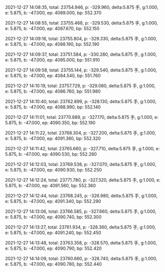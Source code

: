 2021-12-27 14:08:35, total: 23754.946, p: -329.960, delta:5.875 手, g:1.000, e: 5.875, b: -47.000, ep: 4089.000, bp: 552.370

2021-12-27 14:08:55, total: 23755.468, p: -329.530, delta:5.875 手, g:1.000, e: 5.875, b: -47.000, ep: 4087.670, bp: 552.150

2021-12-27 14:09:16, total: 23755.804, p: -329.330, delta:5.875 手, g:1.000, e: 5.875, b: -47.000, ep: 4088.190, bp: 552.190

2021-12-27 14:09:37, total: 23751.584, p: -330.280, delta:5.875 手, g:1.000, e: 5.875, b: -47.000, ep: 4085.000, bp: 551.910

2021-12-27 14:09:58, total: 23755.144, p: -329.540, delta:5.875 手, g:1.000, e: 5.875, b: -47.000, ep: 4084.540, bp: 551.760

2021-12-27 14:10:19, total: 23757.729, p: -329.080, delta:5.875 手, g:1.000, e: 5.875, b: -47.000, ep: 4086.760, bp: 551.980

2021-12-27 14:10:40, total: 23762.899, p: -328.130, delta:5.875 手, g:1.000, e: 5.875, b: -47.000, ep: 4088.990, bp: 552.140

2021-12-27 14:11:01, total: 23770.889, p: -327.170, delta:5.875 手, g:1.000, e: 5.875, b: -47.000, ep: 4090.350, bp: 552.190

2021-12-27 14:11:22, total: 23768.304, p: -327.200, delta:5.875 手, g:1.000, e: 5.875, b: -47.000, ep: 4091.360, bp: 552.320

2021-12-27 14:11:42, total: 23765.660, p: -327.710, delta:5.875 手, g:1.000, e: 5.875, b: -47.000, ep: 4090.530, bp: 552.280

2021-12-27 14:12:03, total: 23769.538, p: -327.070, delta:5.875 手, g:1.000, e: 5.875, b: -47.000, ep: 4090.930, bp: 552.250

2021-12-27 14:12:24, total: 23771.780, p: -327.320, delta:5.875 手, g:1.000, e: 5.875, b: -47.000, ep: 4091.560, bp: 552.360

2021-12-27 14:12:44, total: 23768.245, p: -326.980, delta:5.875 手, g:1.000, e: 5.875, b: -47.000, ep: 4091.340, bp: 552.290

2021-12-27 14:13:06, total: 23766.585, p: -327.660, delta:5.875 手, g:1.000, e: 5.875, b: -47.000, ep: 4090.740, bp: 552.300

2021-12-27 14:13:27, total: 23761.934, p: -328.360, delta:5.875 手, g:1.000, e: 5.875, b: -47.000, ep: 4091.240, bp: 552.450

2021-12-27 14:13:48, total: 23763.358, p: -328.570, delta:5.875 手, g:1.000, e: 5.875, b: -47.000, ep: 4090.790, bp: 552.420

2021-12-27 14:14:09, total: 23760.660, p: -328.740, delta:5.875 手, g:1.000, e: 5.875, b: -47.000, ep: 4090.780, bp: 552.440
